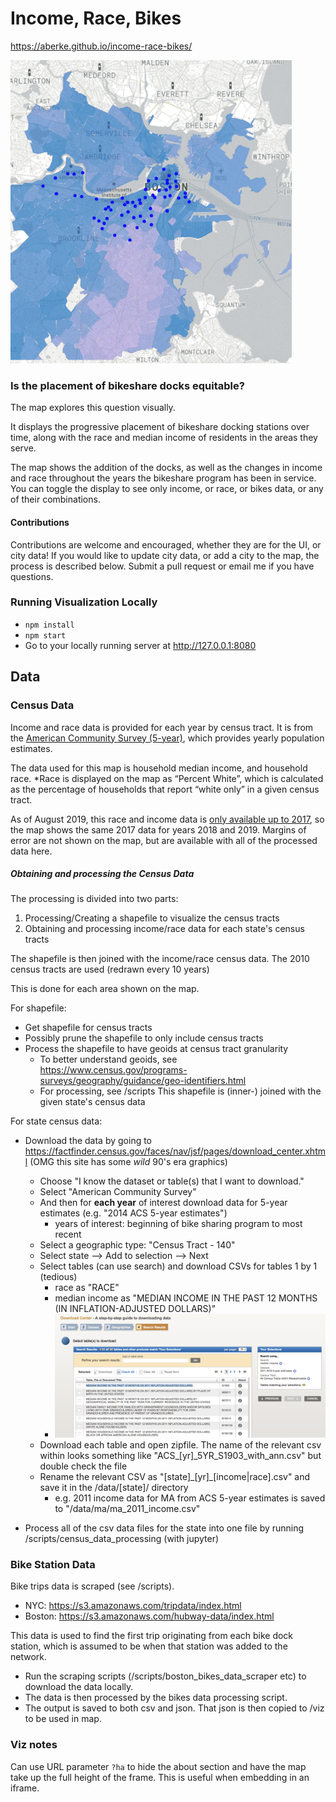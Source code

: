 # Income, Race, Bikes

https://aberke.github.io/income-race-bikes/

<img src="assets/boston-income-race.gif" alt="map preview" width="450"/>

### Is the placement of bikeshare docks equitable?

The map explores this question visually.

It displays the progressive placement of bikeshare docking stations over time, along with the race and median income of residents in the areas they serve.

The map shows the addition of the docks, as well as the changes in income and race throughout the years the bikeshare program has been in service.  You can toggle the display to see only income, or race, or bikes data, or any of their combinations.


#### Contributions

Contributions are welcome and encouraged, whether they are for the UI, or city data!  If you would like to update city data, or add a city to the map, the process is described below.  Submit a pull request or email me if you have questions.


### Running Visualization Locally

- `npm install`
- `npm start`
- Go to your locally running server at http://127.0.0.1:8080



## Data


### Census Data


Income and race data is provided for each year by census tract.  It is from the [American Community Survey (5-year)](https://www.census.gov/programs-surveys/acs/guidance/estimates.html), which provides yearly population estimates.

The data used for this map is household median income, and household race.
*Race is displayed on the map as “Percent White”, which is calculated as the percentage of households that report “white only” in a given census tract.

As of August 2019, this race and income data is [only available up to 2017](https://www.census.gov/programs-surveys/acs/news/data-releases/2018/release.html), so the map shows the same 2017 data for years 2018 and 2019.
Margins of error are not shown on the map, but are available with all of the processed data here.


##### Obtaining and processing the Census Data


The processing is divided into two parts:
1. Processing/Creating a shapefile to visualize the census tracts
2. Obtaining and processing income/race data for each state's census tracts

The shapefile is then joined with the income/race census data.
The 2010 census tracts are used (redrawn every 10 years)

This is done for each area shown on the map.

For shapefile:
- Get shapefile for census tracts
- Possibly prune the shapefile to only include census tracts
- Process the shapefile to have geoids at census tract granularity
	- To better understand geoids, see https://www.census.gov/programs-surveys/geography/guidance/geo-identifiers.html
	- For processing, see /scripts
This shapefile is (inner-) joined with the given state's census data


For state census data:
- Download the data by going to https://factfinder.census.gov/faces/nav/jsf/pages/download_center.xhtml (OMG this site has some *wild* 90's era graphics)
	- Choose "I know the dataset or table(s) that I want to download."
	- Select "American Community Survey"
	- And then for __each year__ of interest download data for 5-year estimates (e.g. "2014 ACS 5-year estimates")
		- years of interest: beginning of bike sharing program to most recent
	- Select a geographic type: "Census Tract - 140"
	- Select state --> Add to selection --> Next
	- Select tables (can use search) and download CSVs for tables 1 by 1 (tedious)
		- race as "RACE"
		- median income as "MEDIAN INCOME IN THE PAST 12 MONTHS (IN <year> INFLATION-ADJUSTED DOLLARS)"
		- <img src="./docs/using-factfinder-ma-income.png">
	- Download each table and open zipfile.  The name of the relevant csv within looks something like "ACS_[yr]_5YR_S1903_with_ann.csv" but double check the file
	- Rename the relevant CSV as "[state]\_[yr]\_[income|race].csv" and save it in the /data/[state]/ directory
		- e.g. 2011 income data for MA from ACS 5-year estimates is saved to "/data/ma/ma_2011_income.csv"

- Process all of the csv data files for the state into one file by running /scripts/census_data_processing (with jupyter)



### Bike Station Data


Bike trips data is scraped (see /scripts).
- NYC: https://s3.amazonaws.com/tripdata/index.html
- Boston: https://s3.amazonaws.com/hubway-data/index.html


This data is used to find the first trip originating from each bike dock station, which is assumed to be when that station was added to the network.

- Run the scraping scripts (/scripts/boston_bikes_data_scraper etc) to download the data locally.
- The data is then processed by the bikes data processing script.
- The output is saved to both csv and json.  That json is then copied to /viz to be used in map.


### Viz notes

Can use URL parameter `?ha` to hide the about section and have the map take up the full height of the frame.  This is useful when embedding in an iframe.
